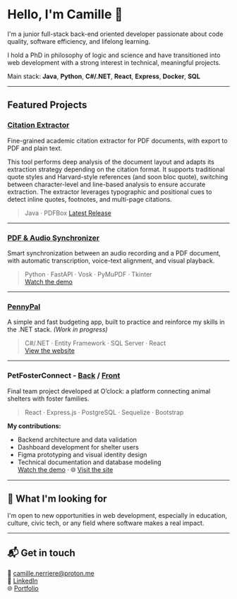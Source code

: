
# Hello, I'm Camille 👋

I'm a junior full-stack back-end oriented developer passionate about code quality, software efficiency, and lifelong learning.

I hold a PhD in philosophy of logic and science and have transitioned into web development with a strong interest in technical, meaningful projects.

Main stack: **Java**, **Python**, **C#/.NET**, **React**, **Express**, **Docker**, **SQL**

---

## Featured Projects

###  [Citation Extractor](https://github.com/CamilleNerriere/citation-extractor)
Fine-grained academic citation extractor for PDF documents, with export to PDF and plain text.

This tool performs deep analysis of the document layout and adapts its extraction strategy depending on the citation format. It supports traditional quote styles and Harvard-style references (and soon bloc quote), switching between character-level and line-based analysis to ensure accurate extraction. The extractor leverages typographic and positional cues to detect inline quotes, footnotes, and multi-page citations.

> Java · PDFBox
 [Latest Release](https://github.com/CamilleNerriere/citation-extractor/releases/tag/v1.0.1)

---

###  [PDF & Audio Synchronizer](https://github.com/CamilleNerriere/Pdf_Audio_Synchronizer)  
Smart synchronization between an audio recording and a PDF document, with automatic transcription, voice-text alignment, and visual playback.

> Python · FastAPI · Vosk · PyMuPDF · Tkinter  
 [Watch the demo](https://www.youtube.com/watch?v=N4dsNjVjd44)

---

###  [PennyPal](https://github.com/CamilleNerriere/PennyPal)  
A simple and fast budgeting app, built to practice and reinforce my skills in the .NET stack. *(Work in progress)*

> C#/.NET · Entity Framework · SQL Server · React  
[View the website](https://www.pennypal.dev)

---

###  PetFosterConnect - [Back](https://github.com/CamilleNerriere/PetFosterConnect-Back) / [Front](https://github.com/CamilleNerriere/PetFosterConnect-Front)  
Final team project developed at O’clock: a platform connecting animal shelters with foster families.

> React · Express.js · PostgreSQL · Sequelize · Bootstrap

**My contributions:**
- Backend architecture and data validation
- Dashboard development for shelter users
- Figma prototyping and visual identity design
- Technical documentation and database modeling  
  [Watch the demo](https://youtu.be/bf4QWnOiBJs) · 🌐 [Visit the site](https://petfosterconnect.onrender.com/)

---

## 🤝 What I'm looking for

I'm open to new opportunities in web development, especially in education, culture, civic tech, or any field where software makes a real impact.

---

## 📬 Get in touch

📧 camille.nerriere@proton.me  
💼 [LinkedIn](https://www.linkedin.com/in/camillenerriere/)  
🌐 [Portfolio](https://camillenerriere.github.io/about/)

